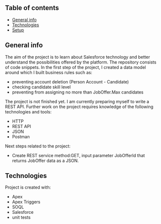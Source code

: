 ## Table of contents
* [General info](#general-info)
* [Technologies](#technologies)
* [Setup](#setup)

## General info
The aim of the project is to learn about Salesforce technology and better understand the possibilities offered by the platform. The repository consists of code snippets. In the first step of the project, I created a data model around which I built business rules such as: 
* preventing account deletion (Person Account - Candidate)
* checking candidate skill level
* preventing from assigning no more than JobOffer.Max candidates

The project is not finished yet. I am currently preparing myself to write a REST API. Further work on the project requires knowledge of the following technologies and tools:
* HTTP
* REST API
* JSON
* Postman

Next steps related to the project:
* Create REST service method:GET, input parameter JobOfferId that returns JobOffer data as a JSON.
	
## Technologies
Project is created with:
* Apex
* Apex Triggers
* SOQL
* Salesforce
* unit tests
